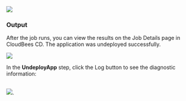 
<img src="../../plugins/EC-WebLogic/images/UndeployApp/EC-WLSUndeployApp2.png" />
<br />

<h3>Output</h3>
<p>After the job runs, you can view the results on the Job Details page in CloudBees CD. The application was undeployed
successfully.</p>
<img src="../../plugins/EC-WebLogic/images/UndeployApp/EC-WLSUndeployApp3.png" />
<p>In the <b>UndeployApp</b> step, click the Log button to see the diagnostic information:</p>
<br />
<img src="../../plugins/EC-WebLogic/images/UndeployApp/EC-WLSUndeployApp4.png" />.
